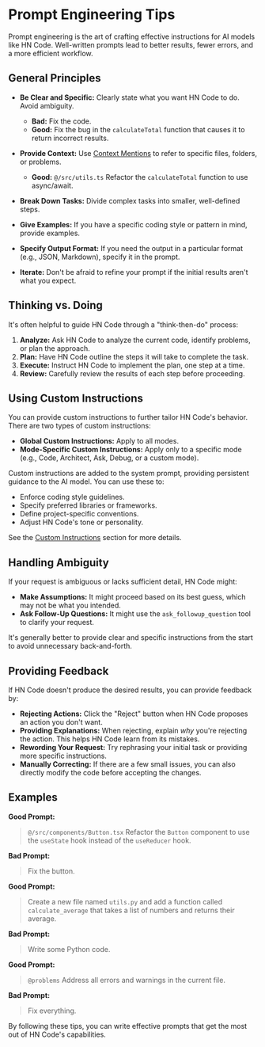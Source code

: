 # Prompt Engineering Tips

Prompt engineering is the art of crafting effective instructions for AI models like HN Code. Well-written prompts lead to better results, fewer errors, and a more efficient workflow.

## General Principles

- **Be Clear and Specific:** Clearly state what you want HN Code to do. Avoid ambiguity.

    - **Bad:** Fix the code.
    - **Good:** Fix the bug in the `calculateTotal` function that causes it to return incorrect results.

- **Provide Context:** Use [Context Mentions](/basic-usage/context-mentions) to refer to specific files, folders, or problems.

    - **Good:** `@/src/utils.ts` Refactor the `calculateTotal` function to use async/await.

- **Break Down Tasks:** Divide complex tasks into smaller, well-defined steps.

- **Give Examples:** If you have a specific coding style or pattern in mind, provide examples.

- **Specify Output Format:** If you need the output in a particular format (e.g., JSON, Markdown), specify it in the prompt.

- **Iterate:** Don't be afraid to refine your prompt if the initial results aren't what you expect.

## Thinking vs. Doing

It's often helpful to guide HN Code through a "think-then-do" process:

1.  **Analyze:** Ask HN Code to analyze the current code, identify problems, or plan the approach.
2.  **Plan:** Have HN Code outline the steps it will take to complete the task.
3.  **Execute:** Instruct HN Code to implement the plan, one step at a time.
4.  **Review:** Carefully review the results of each step before proceeding.

## Using Custom Instructions

You can provide custom instructions to further tailor HN Code's behavior. There are two types of custom instructions:

- **Global Custom Instructions:** Apply to all modes.
- **Mode-Specific Custom Instructions:** Apply only to a specific mode (e.g., Code, Architect, Ask, Debug, or a custom mode).

Custom instructions are added to the system prompt, providing persistent guidance to the AI model. You can use these to:

- Enforce coding style guidelines.
- Specify preferred libraries or frameworks.
- Define project-specific conventions.
- Adjust HN Code's tone or personality.

See the [Custom Instructions](/advanced-usage/custom-instructions) section for more details.

## Handling Ambiguity

If your request is ambiguous or lacks sufficient detail, HN Code might:

- **Make Assumptions:** It might proceed based on its best guess, which may not be what you intended.
- **Ask Follow-Up Questions:** It might use the `ask_followup_question` tool to clarify your request.

It's generally better to provide clear and specific instructions from the start to avoid unnecessary back-and-forth.

## Providing Feedback

If HN Code doesn't produce the desired results, you can provide feedback by:

- **Rejecting Actions:** Click the "Reject" button when HN Code proposes an action you don't want.
- **Providing Explanations:** When rejecting, explain _why_ you're rejecting the action. This helps HN Code learn from its mistakes.
- **Rewording Your Request:** Try rephrasing your initial task or providing more specific instructions.
- **Manually Correcting:** If there are a few small issues, you can also directly modify the code before accepting the changes.

## Examples

**Good Prompt:**

> `@/src/components/Button.tsx` Refactor the `Button` component to use the `useState` hook instead of the `useReducer` hook.

**Bad Prompt:**

> Fix the button.

**Good Prompt:**

> Create a new file named `utils.py` and add a function called `calculate_average` that takes a list of numbers and returns their average.

**Bad Prompt:**

> Write some Python code.

**Good Prompt:**

> `@problems` Address all errors and warnings in the current file.

**Bad Prompt:**

> Fix everything.

By following these tips, you can write effective prompts that get the most out of HN Code's capabilities.
